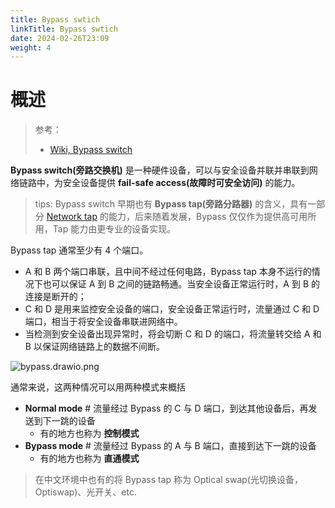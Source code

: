 ```yaml
---
title: Bypass swtich
linkTitle: Bypass swtich
date: 2024-02-26T23:09
weight: 4
---
```


# 概述

> 参考：
>
> - [Wiki, Bypass switch](https://en.wikipedia.org/wiki/Bypass_switch)

**Bypass switch(旁路交换机)** 是一种硬件设备，可以与安全设备并联并串联到网络链路中，为安全设备提供 **fail-safe access(故障时可安全访问)** 的能力。

> tips: Bypass switch 早期也有 **Bypass tap(旁路分路器)** 的含义，具有一部分 [Network tap](/docs/7.信息安全/Network%20analysis/Network%20tap.md) 的能力，后来随着发展，Bypass 仅仅作为提供高可用所用，Tap 能力由更专业的设备实现。

Bypass tap 通常至少有 4 个端口。

- A 和 B 两个端口串联，且中间不经过任何电路，Bypass tap 本身不运行的情况下也可以保证 A 到 B 之间的链路畅通。当安全设备正常运行时，A 到 B 的连接是断开的；
- C 和 D 是用来监控安全设备的端口，安全设备正常运行时，流量通过 C 和 D 端口，相当于将安全设备串联进网络中。
- 当检测到安全设备出现异常时，将会切断 C 和 D 的端口，将流量转交给 A 和 B 以保证网络链路上的数据不间断。

![bypass.drawio.png](https://notes-learning.oss-cn-beijing.aliyuncs.com/information_security/bypass_and_dpi_1.png)

通常来说，这两种情况可以用两种模式来概括

- **Normal mode** # 流量经过 Bypass 的 C 与 D 端口，到达其他设备后，再发送到下一跳的设备
  - 有的地方也称为 **控制模式**
- **Bypass mode** # 流量经过 Bypass 的 A 与 B 端口，直接到达下一跳的设备
  - 有的地方也称为 **直通模式**

> 在中文环境中也有的将 Bypass tap 称为 Optical swap(光切换设备，Optiswap)、光开关、etc.
